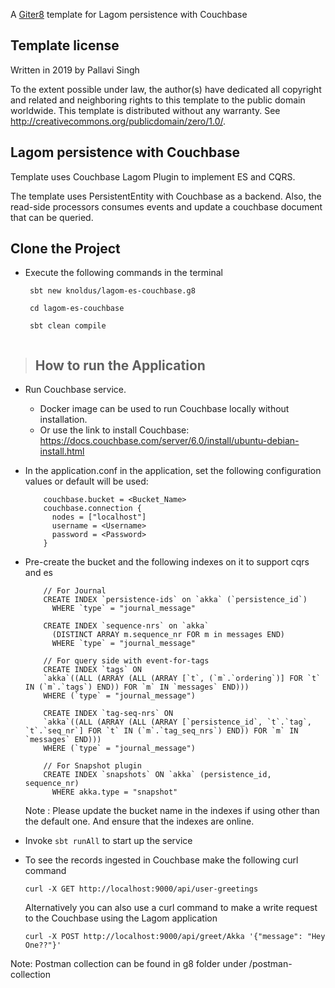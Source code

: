 A [Giter8][g8] template for Lagom persistence with Couchbase

Template license
----------------
Written in 2019 by Pallavi Singh 

To the extent possible under law, the author(s) have dedicated all copyright and related
and neighboring rights to this template to the public domain worldwide.
This template is distributed without any warranty. See <http://creativecommons.org/publicdomain/zero/1.0/>.

[g8]: http://www.foundweekends.org/giter8/

## Lagom persistence with Couchbase
Template uses Couchbase Lagom Plugin to implement ES and CQRS.

The template uses PersistentEntity with Couchbase as a backend. 
Also, the read-side processors consumes events and update a couchbase document that can be queried.

## Clone the Project

- Execute the following commands in the terminal

    ```
     sbt new knoldus/lagom-es-couchbase.g8
     
     cd lagom-es-couchbase
     
     sbt clean compile
         
    ```

>## How to run the Application

- Run Couchbase service.

  - Docker image can be used to run Couchbase locally without installation.
  - Or use the link to install Couchbase: <https://docs.couchbase.com/server/6.0/install/ubuntu-debian-install.html>

- In the application.conf in the application, set the following configuration values or default will be used:

    ```
        couchbase.bucket = <Bucket_Name>
        couchbase.connection {
          nodes = ["localhost"]
          username = <Username>
          password = <Password>
        }
    ```

- Pre-create the bucket and the following indexes on it to support cqrs and es

    ```
        // For Journal
        CREATE INDEX `persistence-ids` on `akka` (`persistence_id`)
          WHERE `type` = "journal_message"

        CREATE INDEX `sequence-nrs` on `akka`
          (DISTINCT ARRAY m.sequence_nr FOR m in messages END)
          WHERE `type` = "journal_message"

        // For query side with event-for-tags
        CREATE INDEX `tags` ON
        `akka`((ALL (ARRAY (ALL (ARRAY [`t`, (`m`.`ordering`)] FOR `t` IN (`m`.`tags`) END)) FOR `m` IN `messages` END)))
        WHERE (`type` = "journal_message")

        CREATE INDEX `tag-seq-nrs` ON
        `akka`((ALL (ARRAY (ALL (ARRAY [`persistence_id`, `t`.`tag`, `t`.`seq_nr`] FOR `t` IN (`m`.`tag_seq_nrs`) END)) FOR `m` IN `messages` END)))
        WHERE (`type` = "journal_message")

        // For Snapshot plugin
        CREATE INDEX `snapshots` ON `akka` (persistence_id, sequence_nr)
          WHERE akka.type = "snapshot"
    ```

    Note : Please update the bucket name in the indexes if using other than the default one. And ensure that the indexes are online.

- Invoke `sbt runAll` to start up the service

- To see the records ingested in Couchbase make the following curl command

     ```
     curl -X GET http://localhost:9000/api/user-greetings
     ```

    Alternatively you can also use a curl command to make a write request to the Couchbase using the Lagom application

    ```
    curl -X POST http://localhost:9000/api/greet/Akka '{"message": "Hey One??"}'
    ```
    
 Note: Postman collection can be found in g8 folder under /postman-collection

